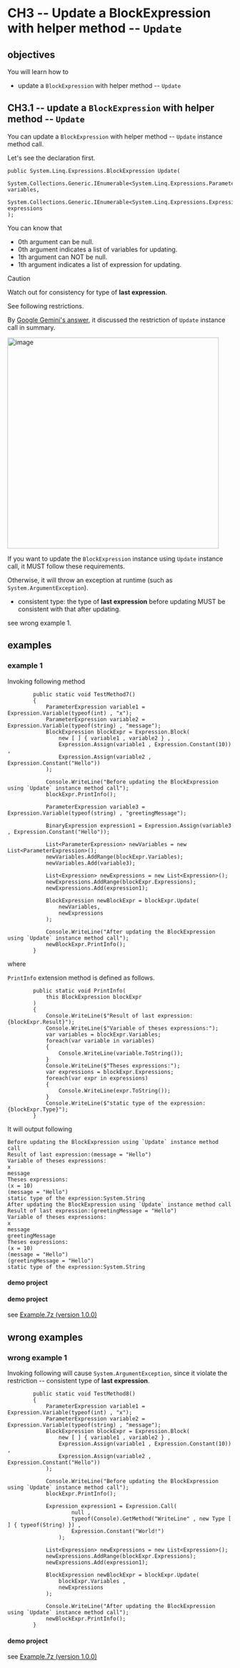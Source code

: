 # CH3 -- Update a BlockExpression with helper method -- `Update`
## objectives
You will learn how to

+ update a `BlockExpression` with helper method -- `Update`

## CH3.1 -- update a `BlockExpression` with helper method -- `Update`
You can update a `BlockExpression` with helper method -- `Update` instance method call.

Let's see the declaration first. 

```
public System.Linq.Expressions.BlockExpression Update(
  System.Collections.Generic.IEnumerable<System.Linq.Expressions.ParameterExpression>? variables,
  System.Collections.Generic.IEnumerable<System.Linq.Expressions.Expression> expressions
);
```

You can know that 

+ 0th argument can be null.
+ 0th argument indicates a list of variables for updating.
+ 1th argument can NOT be null.
+ 1th argument indicates a list of expression for updating.

> [!CAUTION]
> Watch out for consistency for type of **last expression**.
>
> See following restrictions.

By [Google Gemini's answer](https://g.co/gemini/share/388dc7303027), it discussed the restriction of `Update` instance call in summary.

<img width="473" alt="image" src="https://github.com/user-attachments/assets/7445fc26-cf3d-4ff7-b779-c165df5f0997" />

If you want to update the `BlockExpression` instance using `Update` instance call, it MUST follow these requirements. 

Otherwise, it will throw an exception at runtime (such as `System.ArgumentException`). 

+ consistent type: the type of **last expression** before updating MUST be consistent with that after updating.

see wrong example 1.

## examples
### example 1
Invoking following method 

```
        public static void TestMethod7()
        {
            ParameterExpression variable1 = Expression.Variable(typeof(int) , "x");
            ParameterExpression variable2 = Expression.Variable(typeof(string) , "message");
            BlockExpression blockExpr = Expression.Block(
                new [ ] { variable1 , variable2 } ,
                Expression.Assign(variable1 , Expression.Constant(10)) ,
                Expression.Assign(variable2 , Expression.Constant("Hello"))
            );

            Console.WriteLine("Before updating the BlockExpression using `Update` instance method call");
            blockExpr.PrintInfo();

            ParameterExpression variable3 = Expression.Variable(typeof(string) , "greetingMessage");

            BinaryExpression expression1 = Expression.Assign(variable3 , Expression.Constant("Hello"));
            
            List<ParameterExpression> newVariables = new List<ParameterExpression>();
            newVariables.AddRange(blockExpr.Variables);
            newVariables.Add(variable3);

            List<Expression> newExpressions = new List<Expression>();
            newExpressions.AddRange(blockExpr.Expressions);
            newExpressions.Add(expression1);

            BlockExpression newBlockExpr = blockExpr.Update(
                newVariables,
                newExpressions
            );

            Console.WriteLine("After updating the BlockExpression using `Update` instance method call");
            newBlockExpr.PrintInfo();
        }
```

where 

`PrintInfo` extension method is defined as follows.

```
        public static void PrintInfo(
            this BlockExpression blockExpr
        )
        {
            Console.WriteLine($"Result of last expression:{blockExpr.Result}");
            Console.WriteLine($"Variable of theses expressions:");
            var variables = blockExpr.Variables;
            foreach(var variable in variables)
            {
                Console.WriteLine(variable.ToString());
            }
            Console.WriteLine($"Theses expressions:");
            var expressions = blockExpr.Expressions;
            foreach(var expr in expressions)
            {
                Console.WriteLine(expr.ToString());
            }
            Console.WriteLine($"static type of the expression:{blockExpr.Type}");
        }
```

It will output following

```
Before updating the BlockExpression using `Update` instance method call
Result of last expression:(message = "Hello")
Variable of theses expressions:
x
message
Theses expressions:
(x = 10)
(message = "Hello")
static type of the expression:System.String
After updating the BlockExpression using `Update` instance method call
Result of last expression:(greetingMessage = "Hello")
Variable of theses expressions:
x
message
greetingMessage
Theses expressions:
(x = 10)
(message = "Hello")
(greetingMessage = "Hello")
static type of the expression:System.String
```

#### demo project
#### demo project
see [Example.7z (version 1.0.0)](https://github.com/40843245/CSharp-Demo-Project/blob/main/built-in%20package/System.Linq.Expressions/BlockExpression/code/v1.0.0)

## wrong examples
### wrong example 1
Invoking following will cause `System.ArgumentException`, since it violate the restriction -- consistent type of **last expression**.

```
        public static void TestMethod8()
        {
            ParameterExpression variable1 = Expression.Variable(typeof(int) , "x");
            ParameterExpression variable2 = Expression.Variable(typeof(string) , "message");
            BlockExpression blockExpr = Expression.Block(
                new [ ] { variable1 , variable2 } ,
                Expression.Assign(variable1 , Expression.Constant(10)) ,
                Expression.Assign(variable2 , Expression.Constant("Hello"))
            );

            Console.WriteLine("Before updating the BlockExpression using `Update` instance method call");
            blockExpr.PrintInfo();

            Expression expression1 = Expression.Call(
                    null ,
                    typeof(Console).GetMethod("WriteLine" , new Type [ ] { typeof(String) }) ,
                    Expression.Constant("World!")
                );
           
            List<Expression> newExpressions = new List<Expression>();
            newExpressions.AddRange(blockExpr.Expressions);
            newExpressions.Add(expression1);

            BlockExpression newBlockExpr = blockExpr.Update(
                blockExpr.Variables ,
                newExpressions
            );

            Console.WriteLine("After updating the BlockExpression using `Update` instance method call");
            newBlockExpr.PrintInfo();
        }
```

#### demo project
see [Example.7z (version 1.0.0)](https://github.com/40843245/CSharp-Demo-Project/blob/main/built-in%20package/System.Linq.Expressions/BlockExpression/code/v1.0.0)
